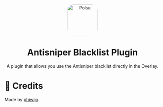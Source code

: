<div align="center">

<img src="https://assets.polsu.xyz/polsu/polsu.png" alt="Polsu" width="100" height="100" style="border-radius:20px"/>

# Antisniper Blacklist Plugin
A plugin that allows you use the Antisniper blacklist directly in the Overlay.

</div>


# 📃 Credits

Made by [phiwijo](https://github.com/phiwijo).
